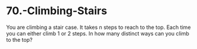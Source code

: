 # 70.-Climbing-Stairs
You are climbing a stair case. It takes n steps to reach to the top.  Each time you can either climb 1 or 2 steps. In how many distinct ways can you climb to the top?
